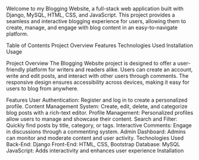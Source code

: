 Welcome to my Blogging Website, a full-stack web application built with Django, MySQL, HTML, CSS, and JavaScript. This project provides a seamless and interactive blogging experience for users, allowing them to create, manage, and engage with blog content in an easy-to-navigate platform.

Table of Contents
Project Overview
Features
Technologies Used
Installation
Usage

Project Overview
The Blogging Website project is designed to offer a user-friendly platform for writers and readers alike. Users can create an account, write and edit posts, and interact with other users through comments. The responsive design ensures accessibility across devices, making it easy for users to blog from anywhere.

Features
User Authentication: Register and log in to create a personalized profile.
Content Management System: Create, edit, delete, and categorize blog posts with a rich-text editor.
Profile Management: Personalized profiles allow users to manage and showcase their content.
Search and Filter: Quickly find posts by title, category, or tags.
Interactive Comments: Engage in discussions through a commenting system.
Admin Dashboard: Admins can monitor and moderate content and user activity.
Technologies Used
Back-End: Django
Front-End: HTML, CSS, Bootstrap
Database: MySQL
JavaScript: Adds interactivity and enhances user experience
Installation


